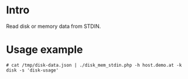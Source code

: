 # Intro
Read disk or memory data from STDIN.

# Usage example

    # cat /tmp/disk-data.json | ./disk_mem_stdin.php -h host.demo.at -k disk -s 'disk-usage'

